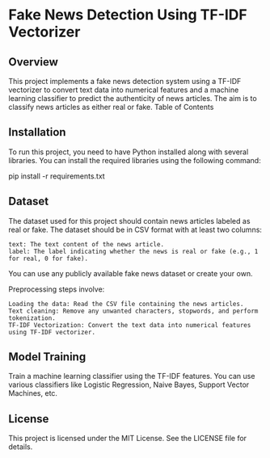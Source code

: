 
# Fake News Detection Using TF-IDF Vectorizer
## Overview

This project implements a fake news detection system using a TF-IDF vectorizer to convert text data into numerical features and a machine learning classifier to predict the authenticity of news articles. The aim is to classify news articles as either real or fake.
Table of Contents

## Installation

To run this project, you need to have Python installed along with several libraries. You can install the required libraries using the following command:

pip install -r requirements.txt

## Dataset

The dataset used for this project should contain news articles labeled as real or fake. The dataset should be in CSV format with at least two columns:

    text: The text content of the news article.
    label: The label indicating whether the news is real or fake (e.g., 1 for real, 0 for fake).

You can use any publicly available fake news dataset or create your own.

Preprocessing steps involve:

    Loading the data: Read the CSV file containing the news articles.
    Text cleaning: Remove any unwanted characters, stopwords, and perform tokenization.
    TF-IDF Vectorization: Convert the text data into numerical features using TF-IDF vectorizer.


## Model Training

Train a machine learning classifier using the TF-IDF features. You can use various classifiers like Logistic Regression, Naive Bayes, Support Vector Machines, etc.



## License

This project is licensed under the MIT License. See the LICENSE file for details.